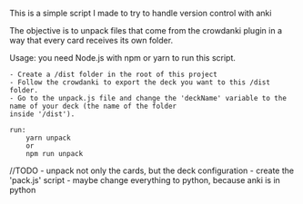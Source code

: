 This is a simple script I made to try to handle version control with anki

The objective is to unpack files that come from the crowdanki plugin in a way that every card receives its own folder.

Usage: 
    you need Node.js with npm or yarn to run this script.

    - Create a /dist folder in the root of this project
    - Follow the crowdanki to export the deck you want to this /dist folder.
    - Go to the unpack.js file and change the 'deckName' variable to the name of your deck (the name of the folder 
    inside '/dist').

    run:
        yarn unpack
        or 
        npm run unpack

//TODO
    - unpack not only the cards, but the deck configuration
    - create the 'pack.js' script
    - maybe change everything to python, because anki is in python
